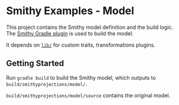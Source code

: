 # Smithy Examples - Model

This project contains the Smithy model definition and the build logic.  
The [Smithy Gradle plugin](https://awslabs.github.io/smithy/1.0/guides/building-models/gradle-plugin.html#smithy-gradle-plugin) is used to build the model.

It depends on [`lib/`](../lib) for custom traits, transformations plugins.

## Getting Started

Run `gradle build` to build the Smithy model, which outputs to `build/smithyprojections/model/`.  

`build/smithyprojections/model/source` contains the original model.
